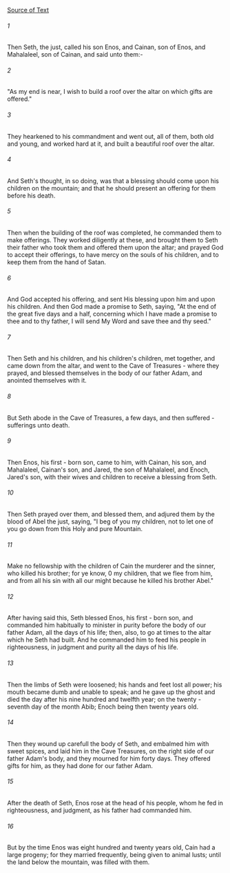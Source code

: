 [Source of Text](https://github.com/scrollmapper/bible_databases_deuterocanonical)

###### 1
Then Seth, the just, called his son Enos, and Cainan, son of Enos, and Mahalaleel, son of Cainan, and said unto them:-

###### 2
"As my end is near, I wish to build a roof over the altar on which gifts are offered."

###### 3
They hearkened to his commandment and went out, all of them, both old and young, and worked hard at it, and built a beautiful roof over the altar.

###### 4
And Seth's thought, in so doing, was that a blessing should come upon his children on the mountain; and that he should present an offering for them before his death.

###### 5
Then when the building of the roof was completed, he commanded them to make offerings. They worked diligently at these, and brought them to Seth their father who took them and offered them upon the altar; and prayed God to accept their offerings, to have mercy on the souls of his children, and to keep them from the hand of Satan.

###### 6
And God accepted his offering, and sent His blessing upon him and upon his children. And then God made a promise to Seth, saying, "At the end of the great five days and a half, concerning which I have made a promise to thee and to thy father, I will send My Word and save thee and thy seed."

###### 7
Then Seth and his children, and his children's children, met together, and came down from the altar, and went to the Cave of Treasures - where they prayed, and blessed themselves in the body of our father Adam, and anointed themselves with it.

###### 8
But Seth abode in the Cave of Treasures, a few days, and then suffered - sufferings unto death.

###### 9
Then Enos, his first - born son, came to him, with Cainan, his son, and Mahalaleel, Cainan's son, and Jared, the son of Mahalaleel, and Enoch, Jared's son, with their wives and children to receive a blessing from Seth.

###### 10
Then Seth prayed over them, and blessed them, and adjured them by the blood of Abel the just, saying, "I beg of you my children, not to let one of you go down from this Holy and pure Mountain.

###### 11
Make no fellowship with the children of Cain the murderer and the sinner, who killed his brother; for ye know, 0 my children, that we flee from him, and from all his sin with all our might because he killed his brother Abel."

###### 12
After having said this, Seth blessed Enos, his first - born son, and commanded him habitually to minister in purity before the body of our father Adam, all the days of his life; then, also, to go at times to the altar which he Seth had built. And he commanded him to feed his people in righteousness, in judgment and purity all the days of his life.

###### 13
Then the limbs of Seth were loosened; his hands and feet lost all power; his mouth became dumb and unable to speak; and he gave up the ghost and died the day after his nine hundred and twelfth year; on the twenty - seventh day of the month Abib; Enoch being then twenty years old.

###### 14
Then they wound up carefull the body of Seth, and embalmed him with sweet spices, and laid him in the Cave Treasures, on the right side of our father Adam's body, and they mourned for him forty days. They offered gifts for him, as they had done for our father Adam.

###### 15
After the death of Seth, Enos rose at the head of his people, whom he fed in righteousness, and judgment, as his father had commanded him.

###### 16
But by the time Enos was eight hundred and twenty years old, Cain had a large progeny; for they married frequently, being given to animal lusts; until the land below the mountain, was filled with them.